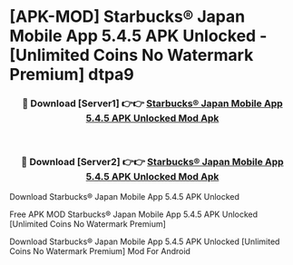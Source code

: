 # [APK-MOD] Starbucks® Japan Mobile App 5.4.5 APK Unlocked - [Unlimited Coins No Watermark Premium] dtpa9



<div align="center">
<h3>🔴 Download [Server1] 👉👉 <a href="https://momento.my/?title=Starbucks®_Japan_Mobile_App_5.4.5_APK_Unlocked">Starbucks® Japan Mobile App 5.4.5 APK Unlocked Mod Apk</a></h3><br>

<h3>🔴 Download [Server2] 👉👉 <a href="https://momento.my/?title=Starbucks®_Japan_Mobile_App_5.4.5_APK_Unlocked">Starbucks® Japan Mobile App 5.4.5 APK Unlocked Mod Apk</a></h3>
</div>



Download Starbucks® Japan Mobile App 5.4.5 APK Unlocked 

Free APK MOD Starbucks® Japan Mobile App 5.4.5 APK Unlocked [Unlimited Coins No Watermark Premium]

Download Starbucks® Japan Mobile App 5.4.5 APK Unlocked [Unlimited Coins No Watermark Premium] Mod For Android
